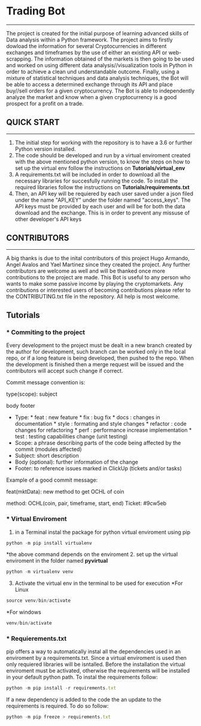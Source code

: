 # Trading Bot
----
The project is created for the initial purpose of learning advanced skills of Data analysis within a Python framework. The project aims to firstly dowload the information for several Cryptocurrencies in different exchanges and timeframes by the use of either an existing API or web-scrapping. The information obtained of the markets is then going to be used and worked on using different data analysis//visualization tools in Python in order to achieve a clean und understandable outcome. Finally, using a mixture of statistical techniques and data analysis techniques, the Bot will be able to access a determined exchange through its API and place buy//sell orders for a given cryptocurrency. The Bot is able to independently analyze the market and know when a given cryptocurrency is a good prospect for a profit on a trade.

## QUICK START
---
1. The initial step for working with the repository is to have a 3.6 or further Python version installed.
2. The code should be developed and run by a virtual enviroment created with the above mentioned python version, to know the steps on how to set up the virtual env follow the instructions on **Tutorials/virtual_env**
2. A requirements.txt will be included in order to download all the necessary libraries for succesfully running the code. To install the required libraries follow the instructions on **Tutorials/requirements.txt**
3. Then, an API key will be requiered by each user saved under a json filed under the name "API_KEY" under the folder named "access_keys". The API keys must be provided by each user and will be for both the data download and the exchange. This is in order to prevent any missuse of other developer's API keys

## CONTRIBUTORS
---
A big thanks is due to the inital contributors of this project Hugo Armando, Angel Avalos and Yael Martinez since they created the project. Any further contributors are welcome as well and will be thanked once more contributions to the project are made. This Bot is useful to any person who wants to make some passive income by playing the cryptomarkets. Any contributions or interested users of becoming contributions please refer to the CONTRIBUTING.txt file in the repository. All help is most welcome.

## Tutorials

### * Commiting to the project

Every development to the project must be dealt in a new branch created by the author for development, such branch can be worked only in the local repo, or if a long feature is being developed, then pushed to the repo. When the development is finished then a merge request will be issued and the contributors will accept such change if correct.

Commit message convention is:

type(scope): subject

body
footer
            
* Type:
            * feat : new feature
            * fix : bug fix
            * docs : changes in documentation
            * style : formating and style changes
            * refactor : code changes for refactoring 
            * perf : performance increase implementation
            * test : testing capabilities change (unit testing)
* Scope: a phrase describing parts of the code being affected by the commit (modules affected)
* Subject: short description
* Body (optional): further information of the change 
* Footer: to reference issues marked in ClickUp (tickets and/or tasks)

Example of a good commit message:


feat(mktData): new method to get OCHL of coin

method: OCHL(coin, pair, timeframe, start, end)
Ticket: #9cw5eb


### * Virtual Enviroment

1. in a Terminal instal the package for python virtual enviroment using pip
```js
python -m pip install virtualenv
```
*the above command depends on the enviroment
2. set up the virtual enviroment in the folder named **pyvirtual**
```js
python -m virtualenv venv
```
3. Activate the virtual env in the terminal to be used for execution
*For Linux
```js
source venv/bin/activate
```
*For windows
```js
venv/bin/activate
```

### * Requierements.txt
pip offers a way to automatically instal all the dependencies used in an enviroment by a requirements.txt.
Since a virtual enviroment is used then only requiered libraries will be isntalled. Before the installation the virtual enviroment must be activated, otherwise the requirements will be installed in your default python path.
To instal the requirements follow:
```js
python -m pip install -r requirements.txt
```

If a new dependency is added to the code the an update to the requirements is required. To do so follow:
```js
python -m pip freeze > requirements.txt
```
